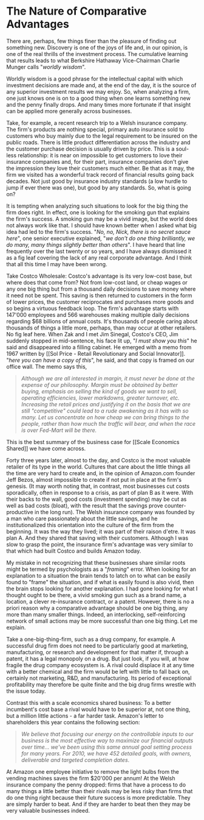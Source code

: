 # The Nature of Comparative Advantages

There are, perhaps, few things finer than the pleasure of finding out something new. Discovery is one of the joys of life and, in our opinion, is one of the real thrills of the investment process. The cumulative learning that results leads to what Berkshire Hathaway Vice-Chairman Charlie Munger calls "*worldly wisdom*".

Worldly wisdom is a good phrase for the intellectual capital with which investment decisions are made and, at the end of the day, it is the source of any superior investment results we may enjoy. So, when analyzing a firm, one just knows one is on to a good thing when one learns something new and the penny finally drops. And many times more fortunate if that insight can be applied more generally across businesses.

Take, for example, a recent research trip to a Welsh insurance company. The firm's products are nothing special, primary auto insurance sold to customers who buy mainly due to the legal requirement to be insured on the public roads. There is little product differentiation across the industry and the customer purchase decision is usually driven by price. This is a soul-less relationship: it is near on impossible to get customers to love their insurance companies and, for their part, insurance companies don't give the impression they love their customers much either. Be that as it may, the firm we visited has a wonderful track record of financial results going back decades. Not just good by insurance industry standards (a low hurdle to jump if ever there was one), but good by any standards. So, what is going on?

It is tempting when analyzing such situations to look for the big thing the firm does right. In effect, one is looking for the smoking gun that explains the firm's success. A smoking gun may be a vivid image, but the world does not always work like that. I should have known better when I asked what big idea had led to the firm's success. "*No, no, Nick, there is no secret sauce here*", one senior executive explained, "*we don't do one thing brilliantly, we do many, many things slightly better than others*". I have heard that line frequently over the last twenty or so years, and I have always dismissed it as a fig leaf covering the lack of any real corporate advantage. And I think that all this time I may have been wrong.

Take Costco Wholesale: Costco's advantage is its very low-cost base, but where does that come from? Not from low-cost land, or cheap wages or any one big thing but from a thousand daily decisions to save money where it need not be spent. This saving is then returned to customers in the form of lower prices, the customer reciprocates and purchases more goods and so begins a virtuous feedback loop. The firm's advantage starts with 147'000 employees and 566 warehouses making multiple daily decisions regarding $68 billions of annual costs. It's thousands of people caring about thousands of things a little more, perhaps, than may occur at other retailers. No fig leaf here. When Zak and I met Jim Sinegal, Costco's CEO, Jim suddenly stopped in mid-sentence, his face lit up, "*I must show you this*" he said and disappeared into a filling cabinet. He emerged with a memo from 1967 written by [[Sol Price - Retail Revolutionary and Social Innovator]]. "*here you can have a copy of this*", he said, and that copy is framed on our office wall. The memo says this, 

>*Although we are all interested in margin, it must never be done at the expense of our philosophy. Margin must be obtained by better buying, emphasis on selling the kind of goods we want to sell, operating efficiencies, lower markdowns, greater turnover, etc. Increasing the retail prices and justifying it on the basis that we are still "competitive" could lead to a rude awakening as it has with so many. Let us concentrate on how cheap we can bring things to the people, rather than how much the traffic will bear, and when the race is over Fed-Mart will be there.* 

This is the best summary of the business case for [[Scale Economics Shared]] we have come across.

Forty three years later, almost to the day, and Costco is the most valuable retailer of its type in the world. Cultures that care about the little things all the time are very hard to create and, in the opinion of Amazon.com founder Jeff Bezos, almost impossible to create if not put in place at the firm's genesis. (It may worth noting that, in contrast, most businesses cut costs sporadically, often in response to a crisis, as part of plan B as it were. With their backs to the wall, good costs (investment spending) may be cut as well as bad costs (bloat), with the result that the savings prove counter-productive in the long run). The Welsh insurance company was founded by a man who care passionately about the little savings, and he institutionalized this orientation into the culture of the firm from the beginning. It was the way they lived; it was part of their raison d'etre. It was plan A. And they shared that saving with their customers. Although I was slow to grasp the point, the insurance firm's advantage was very similar to that which had built Costco and builds Amazon today.

My mistake in not recognizing that these businesses share similar roots might be termed by psychologists as a "*framing*" error. When looking for an explanation to a situation the brain tends to latch on to what can be easily found to "frame" the situation, and if what is easily found is also vivid, then the brain stops looking for another explanation. I had gone looking for what I thought ought to be there, a vivid smoking gun such as a brand name, a location, a clever re-insurance contract, or a patent. However, there is no a priori reason why a comparative advantage should be one big thing, any more than many smaller things. Indeed, an interlocking, self-reinforcing network of small actions may be more successful than one big thing. Let me explain.

Take a one-big-thing-firm, such as a drug company, for example. A successful drug firm does not need to be particularly good at marketing, manufacturing, or research and development for that matter if, through a patent, it has a legal monopoly on a drug. But just look, if you will, at how fragile the drug company ecosystem is. A rival could displace it at any time with a better chemical and the firm would be left with little to fall back on, certainly not marketing, R&D, and manufacturing. Its period of exceptional profitability may therefore be quite finite and the big drug firms wrestle with the issue today.

Contrast this with a scale economics shared business: To a better incumbent's cost base a rival would have to be superior at, not one thing, but a million little actions - a far harder task. Amazon's letter to shareholders this year contains the following section:

>*We believe that focusing our energy on the controllable inputs to our business is the most effective way to maximize our financial outputs over time... we've been using this same annual goal setting process for many years. For 2010, we have 452 detailed goals, with owners, deliverable and targeted completion dates*.


At Amazon one employee initiative to remove the light bulbs from the vending machines saves the firm $20'000 per annum! At the Welsh insurance company the penny dropped: firms that have a process to do many things a little better than their rivals may be less risky than firms that do one thing right because their future success is more predictable. They are simply harder to beat. And if they are harder to beat then they may be very valuable businesses indeed.
